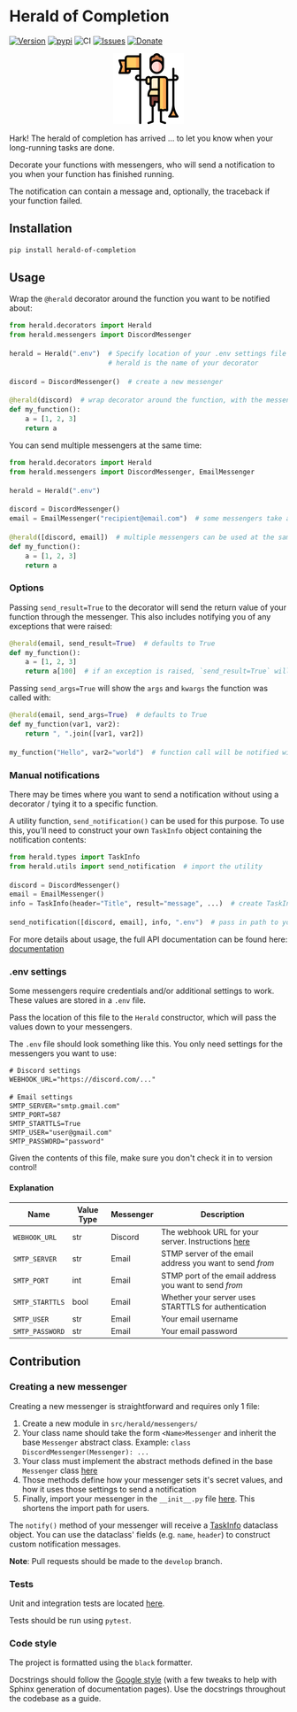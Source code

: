 # Herald of Completion

[![Version](https://img.shields.io/github/v/release/sho-87/herald-of-completion?include_prereleases&sort=semver)](https://pypi.org/project/herald-of-completion/)
[![pypi](https://img.shields.io/pypi/pyversions/herald-of-completion)](https://pypi.org/project/herald-of-completion/)
![CI](https://img.shields.io/github/actions/workflow/status/sho-87/herald-of-completion/lint_test.yml?branch=develop)
[![Issues](https://img.shields.io/github/issues/sho-87/herald-of-completion)](https://github.com/sho-87/herald-of-completion/issues)
[![Donate](https://img.shields.io/badge/Buy%20me%20a%20coffee-donate-blue "Donate")](https://www.buymeacoffee.com/simonho)

<p align="center">
    <img src="https://raw.githubusercontent.com/sho-87/herald-of-completion/master/docs/source/_static/herald.png" >
</p>

Hark! The herald of completion has arrived ... to let you know when your long-running tasks are done.

Decorate your functions with messengers, who will send a notification to you when your function has finished running.

The notification can contain a message and, optionally, the traceback if your function failed.

## Installation

```bash
pip install herald-of-completion
```

## Usage

Wrap the `@herald` decorator around the function you want to be notified about:

```python
from herald.decorators import Herald
from herald.messengers import DiscordMessenger

herald = Herald(".env")  # Specify location of your .env settings file
                         # herald is the name of your decorator

discord = DiscordMessenger()  # create a new messenger

@herald(discord)  # wrap decorator around the function, with the messenger you want to use
def my_function():
    a = [1, 2, 3]
    return a
```

You can send multiple messengers at the same time:

```python
from herald.decorators import Herald
from herald.messengers import DiscordMessenger, EmailMessenger

herald = Herald(".env")

discord = DiscordMessenger()
email = EmailMessenger("recipient@email.com")  # some messengers take arguments

@herald([discord, email])  # multiple messengers can be used at the same time
def my_function():
    a = [1, 2, 3]
    return a
```

### Options

Passing `send_result=True` to the decorator will send the return value of your function through the messenger. This also includes notifying you of any exceptions that were raised:

```python
@herald(email, send_result=True)  # defaults to True
def my_function():
    a = [1, 2, 3]
    return a[100]  # if an exception is raised, `send_result=True` will also send the traceback
```

Passing `send_args=True` will show the `args` and `kwargs` the function was called with:

```python
@herald(email, send_args=True)  # defaults to True
def my_function(var1, var2):
    return ", ".join([var1, var2])

my_function("Hello", var2="world")  # function call will be notified with all args and kwargs
```

### Manual notifications

There may be times where you want to send a notification without using a decorator / tying it to a specific function.

A utility function, `send_notification()` can be used for this purpose. To use this, you'll need to construct your own `TaskInfo` object containing the notification contents:

```python
from herald.types import TaskInfo
from herald.utils import send_notification  # import the utility

discord = DiscordMessenger()
email = EmailMessenger()
info = TaskInfo(header="Title", result="message", ...)  # create TaskInfo with contents of the message

send_notification([discord, email], info, ".env")  # pass in path to your .env file, if required
```

For more details about usage, the full API documentation can be found here: [documentation](https://sho-87.github.io/herald-of-completion/)

### .env settings

Some messengers require credentials and/or additional settings to work. These values are stored in a `.env` file.

Pass the location of this file to the `Herald` constructor, which will pass the values down to your messengers.

The `.env` file should look something like this. You only need settings for the messengers you want to use:

```text
# Discord settings
WEBHOOK_URL="https://discord.com/..."

# Email settings
SMTP_SERVER="smtp.gmail.com"
SMTP_PORT=587
SMTP_STARTTLS=True
SMTP_USER="user@gmail.com"
SMTP_PASSWORD="password"
```

Given the contents of this file, make sure you don't check it in to version control!

#### Explanation

| Name            | Value Type | Messenger | Description                                                                                                                     |
| --------------- | ---------- | --------- | ------------------------------------------------------------------------------------------------------------------------------- |
| `WEBHOOK_URL`   | str        | Discord   | The webhook URL for your server. Instructions [here](https://support.discord.com/hc/en-us/articles/228383668-Intro-to-Webhooks) |
| `SMTP_SERVER`   | str        | Email     | STMP server of the email address you want to send _from_                                                                        |
| `SMTP_PORT`     | int        | Email     | STMP port of the email address you want to send _from_                                                                          |
| `SMTP_STARTTLS` | bool       | Email     | Whether your server uses STARTTLS for authentication                                                                            |
| `SMTP_USER`     | str        | Email     | Your email username                                                                                                             |
| `SMTP_PASSWORD` | str        | Email     | Your email password                                                                                                             |

## Contribution

### Creating a new messenger

Creating a new messenger is straightforward and requires only 1 file:

1. Create a new module in `src/herald/messengers/`
2. Your class name should take the form `<Name>Messenger` and inherit the base `Messenger` abstract class. Example: `class DiscordMessenger(Messenger): ...`
3. Your class must implement the abstract methods defined in the base `Messenger` class [here](https://github.com/sho-87/herald-of-completion/blob/develop/src/herald/types.py)
4. Those methods define how your messenger sets it's secret values, and how it uses those settings to send a notification
5. Finally, import your messenger in the `__init__.py` file [here](https://github.com/sho-87/herald-of-completion/blob/develop/src/herald/messengers/__init__.py). This shortens the import path for users.

The `notify()` method of your messenger will receive a [TaskInfo](https://github.com/sho-87/herald-of-completion/blob/master/src/herald/types.py) dataclass object. You can use the dataclass' fields (e.g. `name`, `header`) to construct custom notification messages.

**Note**: Pull requests should be made to the `develop` branch.

### Tests

Unit and integration tests are located [here](https://github.com/sho-87/herald-of-completion/tree/develop/tests).

Tests should be run using `pytest`.

### Code style

The project is formatted using the `black` formatter.

Docstrings should follow the [Google style](https://google.github.io/styleguide/pyguide.html#38-comments-and-docstrings) (with a few tweaks to help with Sphinx generation of documentation pages). Use the docstrings throughout the codebase as a guide.
